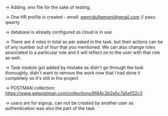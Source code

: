 -> Adding .env file for the sake of testing.

-> One HR profile is created - email: eemridulhemani@gmail.com  // pass: qwerty

-> database is already configured as cloud is in use

-> There are 4 roles in total as per asked in the task. but their actions can be of any number out of four that you mentioned. We can also change roles associated to a particular role and it will reflect on to the user with that role as well.

-> Task module got added by mistake as didn't go through the task thoroughly, didn't want to remove the work now that I had done it completely so it's still in the project

-> POSTMAN collection: https://www.getpostman.com/collections/6f44c2b2e5c7a5ef22c3

-> users are for signup, can not be created by another user as authentication was also the part of the task
